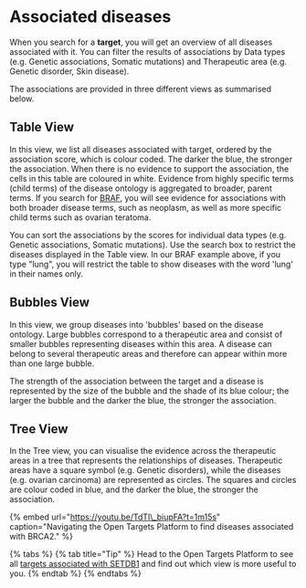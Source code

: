 # Associated diseases

When you search for a **target**, you will get an overview of all diseases associated with it. You can filter the results of associations by Data types \(e.g. Genetic associations, Somatic mutations\) and Therapeutic area \(e.g. Genetic disorder, Skin disease\).

The associations are provided in three different views as summarised below.

## Table View <a id="table-view"></a>

In this view, we list all diseases associated with target, ordered by the association score, which is colour coded. The darker the blue, the stronger the association. When there is no evidence to support the association, the cells in this table are coloured in white. Evidence from highly specific terms \(child terms\) of the disease ontology is aggregated to broader, parent terms. If you search for [BRAF](https://www.targetvalidation.org/target/ENSG00000157764/associations), you will see evidence for associations with both broader disease terms, such as neoplasm, as well as more specific child terms such as ovarian teratoma.

You can sort the associations by the scores for individual data types \(e.g. Genetic associations, Somatic mutations\). Use the search box to restrict the diseases displayed in the Table view. In our BRAF example above, if you type "lung", you will restrict the table to show diseases with the word 'lung' in their names only.

## Bubbles View <a id="bubbles-view"></a>

In this view, we group diseases into 'bubbles' based on the disease ontology. Large bubbles correspond to a therapeutic area and consist of smaller bubbles representing diseases within this area. A disease can belong to several therapeutic areas and therefore can appear within more than one large bubble.

The strength of the association between the target and a disease is represented by the size of the bubble and the shade of its blue colour; the larger the bubble and the darker the blue, the stronger the association.

## Tree View <a id="tree-view"></a>

In the Tree view, you can visualise the evidence across the therapeutic areas in a tree that represents the relationships of diseases. Therapeutic areas have a square symbol \(e.g. Genetic disorders\), while the diseases \(e.g. ovarian carcinoma\) are represented as circles. The squares and circles are colour coded in blue, and the darker the blue, the stronger the association.

{% embed url="https://youtu.be/TdTI\_biupFA?t=1m15s" caption="Navigating the Open Targets Platform to find diseases associated with BRCA2." %}

{% tabs %}
{% tab title="Tip" %}
Head to the Open Targets Platform to see all [targets associated with SETDB1](http://www.targetvalidation.org/target/ENSG00000143379/associations) and find out which view is more useful to you.
{% endtab %}
{% endtabs %}


